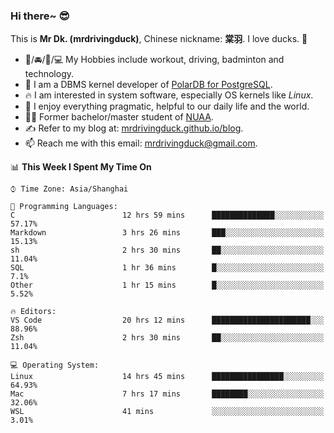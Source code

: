 ### Hi there~ 😎

This is **Mr Dk. (mrdrivingduck)**, Chinese nickname: **棠羽**. I love ducks. 🦆

- 💪/🚘/🏸/💻 My Hobbies include workout, driving, badminton and technology.
- 🍊 I am a DBMS kernel developer of [PolarDB for PostgreSQL](https://github.com/ApsaraDB/PolarDB-for-PostgreSQL).
- 🔥 I am interested in system software, especially OS kernels like *Linux*.
- 🔧 I enjoy everything pragmatic, helpful to our daily life and the world.
- 👨‍🎓 Former bachelor/master student of [NUAA](https://en.wikipedia.org/wiki/Nanjing_University_of_Aeronautics_and_Astronautics).
- ✍ Refer to my blog at: [mrdrivingduck.github.io/blog](https://www.mrdrivingduck.cn/blog/#/).
- 📫 Reach me with this email: [mrdrivingduck@gmail.com](mailto:mrdrivingduck@gmail.com).

<!--START_SECTION:waka-->
📊 **This Week I Spent My Time On** 

```text
⌚︎ Time Zone: Asia/Shanghai

💬 Programming Languages: 
C                        12 hrs 59 mins      ██████████████░░░░░░░░░░░   57.17% 
Markdown                 3 hrs 26 mins       ███░░░░░░░░░░░░░░░░░░░░░░   15.13% 
sh                       2 hrs 30 mins       ██░░░░░░░░░░░░░░░░░░░░░░░   11.04% 
SQL                      1 hr 36 mins        █░░░░░░░░░░░░░░░░░░░░░░░░   7.1% 
Other                    1 hr 15 mins        █░░░░░░░░░░░░░░░░░░░░░░░░   5.52%

🔥 Editors: 
VS Code                  20 hrs 12 mins      ██████████████████████░░░   88.96% 
Zsh                      2 hrs 30 mins       ██░░░░░░░░░░░░░░░░░░░░░░░   11.04%

💻 Operating System: 
Linux                    14 hrs 45 mins      ████████████████░░░░░░░░░   64.93% 
Mac                      7 hrs 17 mins       ████████░░░░░░░░░░░░░░░░░   32.06% 
WSL                      41 mins             ░░░░░░░░░░░░░░░░░░░░░░░░░   3.01%

```


<!--END_SECTION:waka-->

<!-- ![Mr Dk.'s GitHub Stats](https://github-readme-stats.vercel.app/api?username=mrdrivingduck&count_private&show_icons=true&theme=buefy) -->

<!-- ![Most Used Languages](https://github-readme-stats.vercel.app/api/top-langs/?username=mrdrivingduck&exclude_repo=mips32-CPU,snort-tcp-socket&theme=buefy&layout=compact&langs_count=10) -->


<!--
**mrdrivingduck/mrdrivingduck** is a ✨ _special_ ✨ repository because its `README.md` (this file) appears on your GitHub profile.

Here are some ideas to get you started:

- 🔭 I’m currently working on ...
- 🌱 I’m currently learning ...
- 👯 I’m looking to collaborate on ...
- 🤔 I’m looking for help with ...
- 💬 Ask me about ...
- 📫 How to reach me: ...
- 😄 Pronouns: ...
- ⚡ Fun fact: ...
-->
